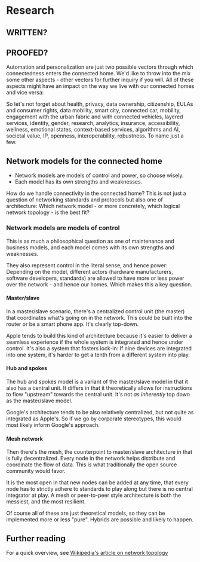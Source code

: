 # Research

## WRITTEN?
## PROOFED?

Automation and personalization are just two possible vectors through which connectedness enters the connected home. We'd like to throw into the mix some other aspects - other vectors for further inquiry if you will. All of these aspects might have an impact on the way we live with our connected homes and vice versa:

So let's not forget about health, privacy, data ownership, citizenship, EULAs and consumer rights, data mobility, smart city, connected car, mobility, engagement with the urban fabric and with connected vehicles, layered services, identity, gender, research, analytics, insurance, accessibility, wellness, emotional states, context-based services, algorithms and AI, societal value, IP, openness, interoperability, robustness. To name just a few.

## Network models for the connected home 

- Network models are models of control and power, so choose wisely.
- Each model has its own strengths and weaknesses.

How do we handle connectivity in the connected home? This is not just a question of networking standards and protocols but also one of architecture: Which network model - or more concretely, which logical network topology - is the best fit?

### Network models are models of control

This is as much a philosophical question as one of maintenance and business models, and each model comes with its own strengths and weaknesses.

They also represent control in the literal sense, and hence power: Depending on the model, different actors (hardware manufacturers, software developers, standards) are allowed to have more or less power over the network - and hence our homes. Which makes this a key question.

#### Master/slave

In a master/slave scenario, there's a centralized control unit (the master) that coordinates what's going on in the network. This could be built into the router or be a smart phone app. It's clearly top-down.

Apple tends to build this kind of architecture because it's easier to deliver a seamless experience if the whole system is integrated and hence under control. It's also a system that fosters lock-in: If nine devices are integrated into one system, it's harder to get a tenth from a different system into play.

#### Hub and spokes

The hub and spokes model is a variant of the master/slave model in that it also has a central unit. It differs in that it theoretically allows for instructions to flow "upstream" towards the central unit. It's not _as inherently_ top down as the master/slave model.

Google's architecture tends to be also relatively centralized, but not quite as integrated as Apple's. So if we go by corporate stereotypes, this would most likely inform Google's approach.

#### Mesh network

Then there's the mesh, the counterpoint to master/slave architecture in that is fully decentralized. Every node in the network helps distribute and coordinate the flow of data. This is what traditionally the open source community would favor. 

It is the most open in that new nodes can be added at any time, that every node has to strictly adhere to standards to play along but there is no central integrator at play. A mesh or peer-to-peer style architecture is both the messiest, and the most resilient.

Of course all of these are just theoretical models, so they can be implemented more or less "pure". Hybrids are possible and likely to happen.


## Further reading

For a quick overview, see [Wikipedia's article on network topology](https://en.wikipedia.org/wiki/Network_topology#Topology)


